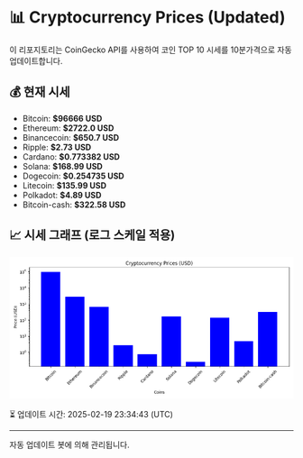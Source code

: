 
# 📊 Cryptocurrency Prices (Updated)

이 리포지토리는 CoinGecko API를 사용하여 코인 TOP 10 시세를 10분가격으로 자동 업데이트합니다.

## 💰 현재 시세
- Bitcoin: **$96666 USD**
- Ethereum: **$2722.0 USD**
- Binancecoin: **$650.7 USD**
- Ripple: **$2.73 USD**
- Cardano: **$0.773382 USD**
- Solana: **$168.99 USD**
- Dogecoin: **$0.254735 USD**
- Litecoin: **$135.99 USD**
- Polkadot: **$4.89 USD**
- Bitcoin-cash: **$322.58 USD**

## 📈 시세 그래프 (로그 스케일 적용)
![Crypto Prices](crypto_prices.png)

⏳ 업데이트 시간: 2025-02-19 23:34:43 (UTC)

---
자동 업데이트 봇에 의해 관리됩니다.
